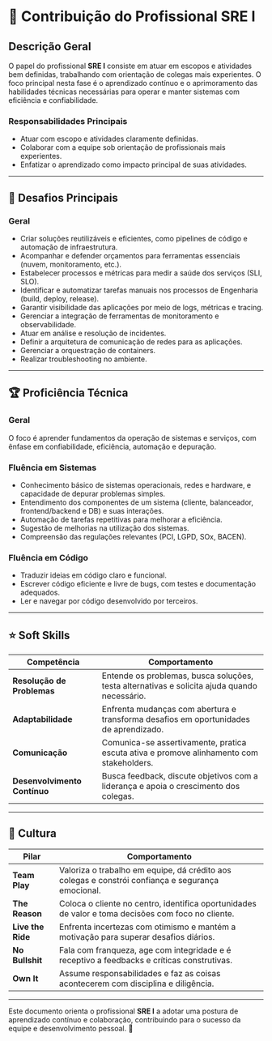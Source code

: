 # 📘 Contribuição do Profissional SRE I

## Descrição Geral  
O papel do profissional **SRE I** consiste em atuar em escopos e atividades bem definidas, trabalhando com orientação de colegas mais experientes. O foco principal nesta fase é o aprendizado contínuo e o aprimoramento das habilidades técnicas necessárias para operar e manter sistemas com eficiência e confiabilidade.

### Responsabilidades Principais
- Atuar com escopo e atividades claramente definidas.
- Colaborar com a equipe sob orientação de profissionais mais experientes.
- Enfatizar o aprendizado como impacto principal de suas atividades.

---

## 📎 Desafios Principais  

### Geral  
- Criar soluções reutilizáveis e eficientes, como pipelines de código e automação de infraestrutura.  
- Acompanhar e defender orçamentos para ferramentas essenciais (nuvem, monitoramento, etc.).  
- Estabelecer processos e métricas para medir a saúde dos serviços (SLI, SLO).  
- Identificar e automatizar tarefas manuais nos processos de Engenharia (build, deploy, release).  
- Garantir visibilidade das aplicações por meio de logs, métricas e tracing.  
- Gerenciar a integração de ferramentas de monitoramento e observabilidade.  
- Atuar em análise e resolução de incidentes.  
- Definir a arquitetura de comunicação de redes para as aplicações.  
- Gerenciar a orquestração de containers.  
- Realizar troubleshooting no ambiente.  

---

## 🏆 Proficiência Técnica  

### Geral  
O foco é aprender fundamentos da operação de sistemas e serviços, com ênfase em confiabilidade, eficiência, automação e depuração.  

### Fluência em Sistemas  
- Conhecimento básico de sistemas operacionais, redes e hardware, e capacidade de depurar problemas simples.  
- Entendimento dos componentes de um sistema (cliente, balanceador, frontend/backend e DB) e suas interações.  
- Automação de tarefas repetitivas para melhorar a eficiência.  
- Sugestão de melhorias na utilização dos sistemas.  
- Compreensão das regulações relevantes (PCI, LGPD, SOx, BACEN).  

### Fluência em Código  
- Traduzir ideias em código claro e funcional.  
- Escrever código eficiente e livre de bugs, com testes e documentação adequados.  
- Ler e navegar por código desenvolvido por terceiros.  

---

## ⭐ Soft Skills  

| **Competência**        | **Comportamento** |
|------------------------|-------------------|
| **Resolução de Problemas** | Entende os problemas, busca soluções, testa alternativas e solicita ajuda quando necessário. |
| **Adaptabilidade**      | Enfrenta mudanças com abertura e transforma desafios em oportunidades de aprendizado. |
| **Comunicação**         | Comunica-se assertivamente, pratica escuta ativa e promove alinhamento com stakeholders. |
| **Desenvolvimento Contínuo** | Busca feedback, discute objetivos com a liderança e apoia o crescimento dos colegas. |

---

## 💚 Cultura  

| **Pilar**        | **Comportamento** |
|------------------|-------------------|
| **Team Play**    | Valoriza o trabalho em equipe, dá crédito aos colegas e constrói confiança e segurança emocional. |
| **The Reason**   | Coloca o cliente no centro, identifica oportunidades de valor e toma decisões com foco no cliente. |
| **Live the Ride**| Enfrenta incertezas com otimismo e mantém a motivação para superar desafios diários. |
| **No Bullshit**  | Fala com franqueza, age com integridade e é receptivo a feedbacks e críticas construtivas. |
| **Own It**       | Assume responsabilidades e faz as coisas acontecerem com disciplina e diligência. |

---

Este documento orienta o profissional **SRE I** a adotar uma postura de aprendizado contínuo e colaboração, contribuindo para o sucesso da equipe e desenvolvimento pessoal. 🚀
